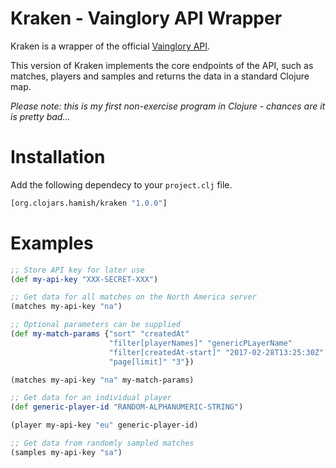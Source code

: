 # Kraken - Vainglory API Wrapper

Kraken is a wrapper of the official [Vainglory API](https://developer.vainglorygame.com/).

This version of Kraken implements the core endpoints of the API, such as matches, players and samples and returns the data in a standard Clojure map.

*Please note: this is my first non-exercise program in Clojure - chances are it is pretty bad...*

# Installation

Add the following dependecy to your `project.clj` file.

```clojure
[org.clojars.hamish/kraken "1.0.0"]
```

# Examples

```clojure
;; Store API key for later use
(def my-api-key "XXX-SECRET-XXX")

;; Get data for all matches on the North America server
(matches my-api-key "na")

;; Optional parameters can be supplied
(def my-match-params {"sort" "createdAt"
                      "filter[playerNames]" "genericPLayerName"
                      "filter[createdAt-start]" "2017-02-28T13:25:30Z"
                      "page[limit]" "3"})

(matches my-api-key "na" my-match-params)

;; Get data for an individual player
(def generic-player-id "RANDOM-ALPHANUMERIC-STRING")

(player my-api-key "eu" generic-player-id)

;; Get data from randomly sampled matches
(samples my-api-key "sa")
```
